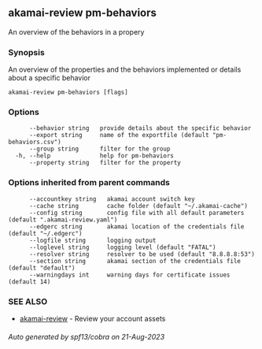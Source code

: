 ## akamai-review pm-behaviors

An overview of the behaviors in a propery

### Synopsis

An overview of the properties and the behaviors implemented or details about a specific behavior

```
akamai-review pm-behaviors [flags]
```

### Options

```
      --behavior string   provide details about the specific behavior
      --export string     name of the exportfile (default "pm-behaviors.csv")
      --group string      filter for the group
  -h, --help              help for pm-behaviors
      --property string   filter for the property
```

### Options inherited from parent commands

```
      --accountkey string   akamai account switch key
      --cache string        cache folder (default "~/.akamai-cache")
      --config string       config file with all default parameters (default ".akamai-review.yaml")
      --edgerc string       akamai location of the credentials file (default "~/.edgerc")
      --logfile string      logging output
      --loglevel string     logging level (default "FATAL")
      --resolver string     resolver to be used (default "8.8.8.8:53")
      --section string      akamai section of the credentials file (default "default")
      --warningdays int     warning days for certificate issues (default 14)
```

### SEE ALSO

* [akamai-review](akamai-review.md)	 - Review your account assets

###### Auto generated by spf13/cobra on 21-Aug-2023
